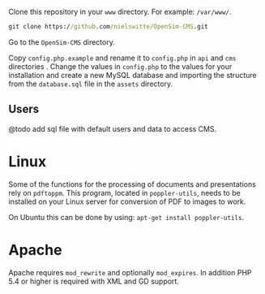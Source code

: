 Clone this repository in your `www` directory. For example: `/var/www/`.

```cmd
git clone https://github.com/nielswitte/OpenSim-CMS.git
```

Go to the `OpenSim-CMS` directory.

Copy `config.php.example` and rename it to `config.php` in `api` and `cms` directories . Change the values in `config.php` to the values for your installation and create a new
MySQL database and importing the structure from the `database.sql` file in the `assets` directory.

## Users
@todo add sql file with default users and data to access CMS.


# Linux
Some of the functions for the processing of documents and presentations rely on `pdftoppm`. This program, located in `poppler-utils`, needs to be installed on your Linux server
for conversion of PDF to images to work.

On Ubuntu this can be done by using: `apt-get install poppler-utils`.

# Apache
Apache requires `mod_rewrite` and optionally `mod_expires`. In addition PHP 5.4 or higher is required with XML and GD support.